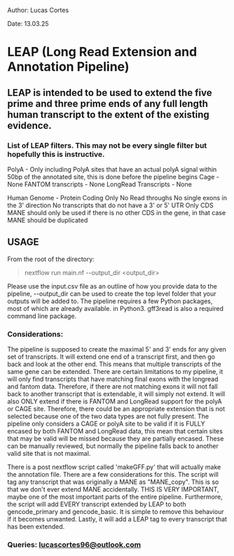 Author: Lucas Cortes

Date: 13.03.25

# LEAP (Long Read Extension and Annotation Pipeline)

## LEAP is intended to be used to extend the five prime and three prime ends of any full length human transcript to the extent of the existing evidence. 

### List of LEAP filters. This may not be every single filter but hopefully this is instructive. 

PolyA - Only including PolyA sites that have an actual polyA signal within 50bp of the annotated site, this is done before the pipeline begins 
Cage - None
FANTOM transcripts - None
LongRead Transcripts - None

Human Genome -  Protein Coding Only 
                No Read throughs 
                No single exons in the 3' direction 
                No transcripts that do not have a 3' or 5' UTR 
                Only CDS
                MANE should only be used if there is no other CDS in the gene, in that case MANE should be duplicated 

## USAGE
From the root of the directory:
> nextflow run main.nf --output_dir <output_dir>

Please use the input.csv file as an outline of how you provide data to the pipeline, --output_dir can be used to create the top level folder that your outputs will be added to. The pipeline requires a few Python packages, most of which are already available.
in Python3. 
gff3read is also a required command line package. 

### Considerations: 

The pipeline is supposed to create the maximal 5' and 3' ends for any given set of transcripts. It will extend one end of a transcript first, and then go back 
and look at the other end. This means that multiple transcripts of the same gene can be extended. There are certain limitations to my pipeline, it will only find
transcripts that have matching final exons with the longread and fantom data. Therefore, if there are not matching exons it will not fall back to another transcript
that is extendable, it will simply not extend. It will also ONLY extend if there is FANTOM and LongRead support for the polyA or CAGE site. Therefore, there could be an 
appropriate extension that is not selected because one of the two data types are not fully present. The pipeline only considers a CAGE or polyA site to be valid if it 
is FULLY encased by both FANTOM and LongRead data, this mean that certain sites that may be valid will be missed because they are partially encased. 
These can be manually reviewed, but normally the pipeline falls back to another valid site that is not maximal. 

There is a post nextflow script called 'makeGFF.py' that will actually make the annotation file. There are a few considerations for this. The script will tag any
transcript that was originally a MANE as "MANE_copy". This is so that we don't ever extend MANE accidentally. THIS IS VERY IMPORTANT, maybe one of the most 
important parts of the entire pipeline. Furthermore, the script will add EVERY transcript extended by LEAP to both gencode_primary and gencode_basic. It is simple 
to remove this behaviour if it becomes unwanted. Lastly, it will add a LEAP tag to every transcript that has been extended. 

### Queries: lucascortes96@outlook.com

